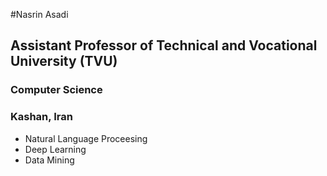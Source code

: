 #Nasrin Asadi

## 	Assistant Professor of Technical and Vocational University (TVU)

### Computer Science 

### Kashan, Iran

- Natural Language Proceesing
- Deep Learning
- Data Mining
